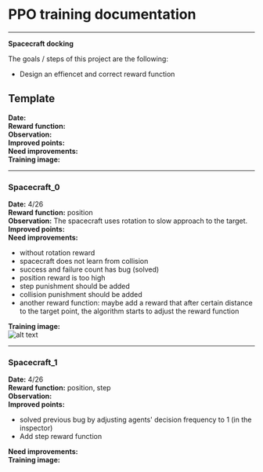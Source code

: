 # **PPO training documentation** 


---

**Spacecraft docking**

The goals / steps of this project are the following:
* Design an effiencet and correct reward function

[//]: # (Image References)

[spacecraft_0]: ./Tensorboard/Spacecraft_0/spacecraft_0.png 

## Template
**Date:**<br>
**Reward function:**<br>
**Observation:**<br>
**Improved points:**<br> 
**Need improvements:**<br>
**Training image:** <br>


---

### Spacecraft_0


**Date:** 4/26 <br>
**Reward function:** position <br>
**Observation:** The spacecraft uses rotation to slow approach to the target. <br>
**Improved points:**<br> 
**Need improvements:** 
* without rotation reward
* spacecraft does not learn from collision	
* success and failure count has bug	(solved)
* position reward is too high	
* step punishment should be added	
* collision punishment should be added
* another reward function: maybe add a reward that after certain distance to the target point, the algorithm starts to adjust the reward function <br>

**Training image:** <br>
![alt text][spacecraft_0]

---
### Spacecraft_1

**Date:** 4/26 <br>
**Reward function:** position, step <br>
**Observation:**<br>
**Improved points:**
* solved previous bug by adjusting agents' decision frequency to 1 (in the inspector)
* Add step reward function <br> 

**Need improvements:**<br>
**Training image:** <br>